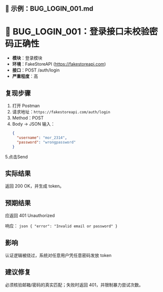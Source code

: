 
## 📄 示例：BUG_LOGIN_001.md

# 🐛 BUG_LOGIN_001：登录接口未校验密码正确性

- **模块**：登录模块  
- **环境**：FakeStoreAPI (https://fakestoreapi.com)  
- **接口**：POST /auth/login  
- **严重程度**：高  

## 复现步骤
1. 打开 Postman  
2. 请求地址：`https://fakestoreapi.com/auth/login`  
3. Method：POST  
4. Body → JSON 输入：  
   ```json
   {
     "username": "mor_2314",
     "password": "wrongpassword"
   }

5.点击Send

## 实际结果
返回 200 OK，并生成 token。


## 预期结果

应返回 401 Unauthorized

响应：
    ```json
   { "error": "Invalid email or password"
    }```

## 影响
认证逻辑被绕过，系统对任意用户凭任意密码发放 token

## 建议修复

必须核验邮箱/密码的真实匹配；失败时返回 401，并限制暴力尝试次数。